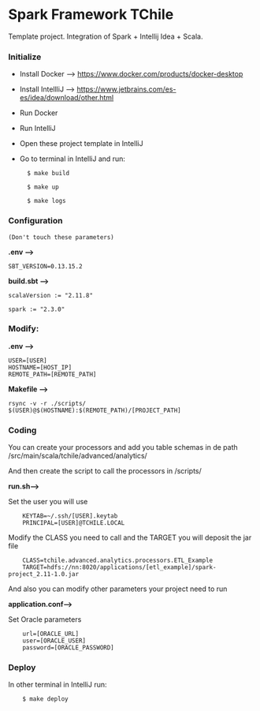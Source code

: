 # Spark Framework TChile

Template project. Integration of Spark + Intellij Idea + Scala.

### Initialize

- Install Docker --> https://www.docker.com/products/docker-desktop

- Install IntellliJ --> https://www.jetbrains.com/es-es/idea/download/other.html

- Run Docker

- Run IntelliJ

- Open these project template in IntelliJ

- Go to terminal in IntelliJ and run:

        $ make build

        $ make up

        $ make logs 


### Configuration
    (Don't touch these parameters)

**.env -->**

    SBT_VERSION=0.13.15.2

**build.sbt -->** 

    scalaVersion := "2.11.8"

    spark := "2.3.0"

### Modify:
**.env -->** 

    USER=[USER]
    HOSTNAME=[HOST_IP]
    REMOTE_PATH=[REMOTE_PATH]

**Makefile -->** 

    rsync -v -r ./scripts/ $(USER)@$(HOSTNAME):$(REMOTE_PATH)/[PROJECT_PATH]

### Coding
You can create your processors and add you table schemas in de path /src/main/scala/tchile/advanced/analytics/

And then create the script to call the processors in /scripts/

**run.sh-->**

Set the user you will use
        
        KEYTAB=~/.ssh/[USER].keytab
        PRINCIPAL=[USER]@TCHILE.LOCAL

Modify the CLASS you need to call and the TARGET you will deposit the jar file

        CLASS=tchile.advanced.analytics.processors.ETL_Example
        TARGET=hdfs://nn:8020/applications/[etl_example]/spark-project_2.11-1.0.jar

And also you can modify other parameters your project need to run

**application.conf-->**

Set Oracle parameters

        url=[ORACLE_URL]
        user=[ORACLE_USER]
        password=[ORACLE_PASSWORD]

### Deploy
In other terminal in IntelliJ run:

        $ make deploy